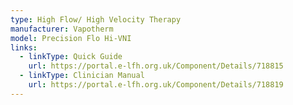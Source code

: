 ```yaml
---
type: High Flow/ High Velocity Therapy
manufacturer: Vapotherm
model: Precision Flo Hi-VNI
links:
  - linkType: Quick Guide
    url: https://portal.e-lfh.org.uk/Component/Details/718815
  - linkType: Clinician Manual
    url: https://portal.e-lfh.org.uk/Component/Details/718819
---
```

